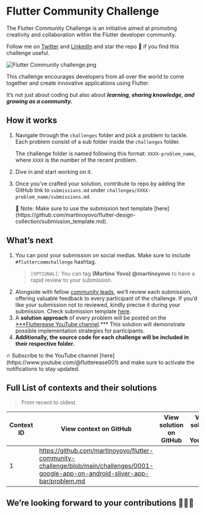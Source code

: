 # Flutter Community Challenge

The Flutter Community Challenge is an initiative aimed at promoting creativity and collaboration within the Flutter developer community.

Follow me on [Twitter](https://twitter.com/martinoyovo) and [LinkedIn](https://www.linkedin.com/in/martino-yovo) and star the repo 🌟 if you find this challenge useful.

![Flutter Community challenge.png](Flutter%20Community%20Challenge%20b4378f06075140ff804569967212a421/Flutter_Community_challenge.png)

This challenge encourages developers from all over the world to come together and create innovative applications using Flutter.

It’s not just about coding but also about ***learning, sharing knowledge, and growing as a community.***

## **How it works**

1. Navigate through the `challenges` folder and pick a problem to tackle. Each problem consist of a sub folder inside the `challenges` folder.

   The challenge folder is named following this format: `XXXX-problem_name`, where `XXXX` is the number of the recent problem.

2. Dive in and start working on it.
3. Once you've crafted your solution, contribute to repo by adding the GitHub link to `submissions.md` under `challenges/XXXX-problem_name/submissions.md`.

    <aside>
    🚧 Note: Make sure to use the submission text template [here](https://github.com/martinoyovo/flutter-design-collection/submission_template.md).

    </aside>

## **What’s next**

1. You can post your submission on social medias. Make sure to include `#fluttercommchallenge` hashtag.

   > `[OPTIONAL]`: You can tag **(Martino Yovo) @martinoyovo** to have a rapid review to your submission.
>
2. Alongside with fellow [community leads](https://twitter.com/fluttertg?lang=en), we’ll review each submission, offering valuable feedback to every participant of the challenge. If you’d like your submission not to reviewed, kindly precise it during your submission. Check submission template [here](https://github.com/martinoyovo/flutter-design-collection/submission_template.md).
3. A **solution approach** of every problem will be posted on the [***Flutterease YouTube channel](https://www.youtube.com/@flutterease001).*** This solution will demonstrate possible implementation strategies for participants.
4. **Additionally, the source code for each challenge will be included in their respective folder.**

<aside>
🔥 Subscribe to the YouTube channel [here](https://www.youtube.com/@flutterease001) and make sure to activate the notifications to stay updated.

</aside>

## **Full List of contexts and their solutions**

> From recent to oldest.
>

| Context ID | View context on GitHub | View solution on GitHub | View solution on YouTube   | Twitter Post | LinkedIn Post |
| --- | --- | --- | --- | --- | --- |
| 1 | https://github.com/martinoyovo/flutter-community-challenge/blob/main/challenges/0001-google-app-on-android-sliver-app-bar/problem.md |  |  |  |  |

## We’re looking forward to your contributions 💙🤭🚀
